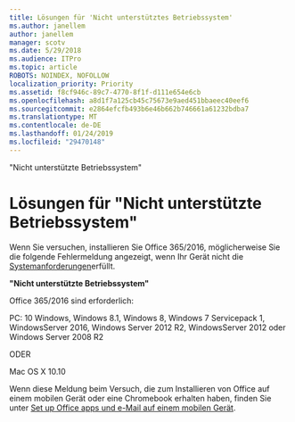 ```yaml
---
title: Lösungen für 'Nicht unterstütztes Betriebssystem'
ms.author: janellem
author: janellem
manager: scotv
ms.date: 5/29/2018
ms.audience: ITPro
ms.topic: article
ROBOTS: NOINDEX, NOFOLLOW
localization_priority: Priority
ms.assetid: f8cf946c-89c7-4770-8f1f-d111e654e6cb
ms.openlocfilehash: a8d1f7a125cb45c75673e9aed451bbaeec40eef6
ms.sourcegitcommit: e2864efcfb493b6e46b662b746661a61232bdba7
ms.translationtype: MT
ms.contentlocale: de-DE
ms.lasthandoff: 01/24/2019
ms.locfileid: "29470148"
---
```

"Nicht unterstützte Betriebssystem"

# <a name="solutions-for-unsupported-operating-system"></a>Lösungen für "Nicht unterstützte Betriebssystem"

Wenn Sie versuchen, installieren Sie Office 365/2016, möglicherweise Sie die folgende Fehlermeldung angezeigt, wenn Ihr Gerät nicht die [Systemanforderungen](https://products.office.com/office-system-requirements)erfüllt.
  
 **"Nicht unterstützte Betriebssystem"**
  
Office 365/2016 sind erforderlich:
  
PC: 10 Windows, Windows 8.1, Windows 8, Windows 7 Servicepack 1, WindowsServer 2016, Windows Server 2012 R2, WindowsServer 2012 oder Windows Server 2008 R2
  
ODER
  
Mac OS X 10.10
  
Wenn diese Meldung beim Versuch, die zum Installieren von Office auf einem mobilen Gerät oder eine Chromebook erhalten haben, finden Sie unter [Set up Office apps und e-Mail auf einem mobilen Gerät](https://support.office.com/article/7dabb6cb-0046-40b6-81fe-767e0b1f014f?wt.mc_id=Alchemy_ClientDIA.aspx).
  

